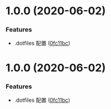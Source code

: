 # 1.0.0 (2020-06-02)

### Features

- .dotfiles 配置 ([0fc11bc](https://github.com/ZichaoChen-nuli/react-typescript-blog/commit/0fc11bc3b390165a94225e0ca761b7223d3ba6f9))

# 1.0.0 (2020-06-02)

### Features

- .dotfiles 配置 ([0fc11bc](https://github.com/ZichaoChen-nuli/react-typescript-blog/commit/0fc11bc3b390165a94225e0ca761b7223d3ba6f9))

